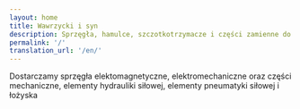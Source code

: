 ```yaml
---
layout: home
title: Wawrzycki i syn
description: Sprzęgła, hamulce, szczotkotrzymacze i części zamienne do obrabiarek (tokarek, frezarek, szlifierek itp.)
permalink: '/'
translation_url: '/en/'
---
```

Dostarczamy sprzęgła elektomagnetyczne, elektromechaniczne oraz części mechaniczne, elementy hydrauliki siłowej, elementy pneumatyki siłowej i łożyska
        